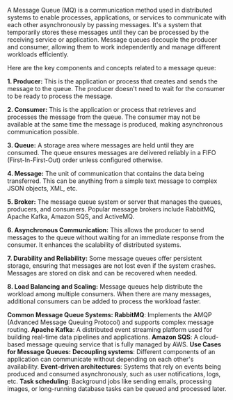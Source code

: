 A Message Queue (MQ) is a communication method used in distributed systems to enable processes, applications, or services to communicate with each other asynchronously by passing messages. It's a system that temporarily stores these messages until they can be processed by the receiving service or application. Message queues decouple the producer and consumer, allowing them to work independently and manage different workloads efficiently.

Here are the key components and concepts related to a message queue:

**1. Producer:**
This is the application or process that creates and sends the message to the queue. The producer doesn't need to wait for the consumer to be ready to process the message.

**2. Consumer:**
This is the application or process that retrieves and processes the message from the queue. The consumer may not be available at the same time the message is produced, making asynchronous communication possible.

**3. Queue:**
A storage area where messages are held until they are consumed. The queue ensures messages are delivered reliably in a FIFO (First-In-First-Out) order unless configured otherwise.

**4. Message:**
The unit of communication that contains the data being transferred. This can be anything from a simple text message to complex JSON objects, XML, etc.

**5. Broker:**
The message queue system or server that manages the queues, producers, and consumers. Popular message brokers include RabbitMQ, Apache Kafka, Amazon SQS, and ActiveMQ.

**6. Asynchronous Communication:**
This allows the producer to send messages to the queue without waiting for an immediate response from the consumer. It enhances the scalability of distributed systems.

**7. Durability and Reliability:**
Some message queues offer persistent storage, ensuring that messages are not lost even if the system crashes. Messages are stored on disk and can be recovered when needed.

**8. Load Balancing and Scaling:**
Message queues help distribute the workload among multiple consumers. When there are many messages, additional consumers can be added to process the workload faster.

**Common Message Queue Systems:**
**RabbitMQ**: Implements the AMQP (Advanced Message Queuing Protocol) and supports complex message routing.
**Apache Kafka**: A distributed event streaming platform used for building real-time data pipelines and applications.
**Amazon SQS**: A cloud-based message queuing service that is fully managed by AWS.
**Use Cases for Message Queues:**
**Decoupling systems**: Different components of an application can communicate without depending on each other's availability.
**Event-driven architectures**: Systems that rely on events being produced and consumed asynchronously, such as user notifications, logs, etc.
**Task scheduling**: Background jobs like sending emails, processing images, or long-running database tasks can be queued and processed later.
